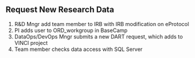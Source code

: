 ## Request New Research Data

1. R&D Mngr add team member to IRB with IRB modification on eProtocol
2. PI adds user to ORD_workgroup in BaseCamp
3. DataOps/DevOps Mngr submits a new DART request, which adds to VINCI project
4. Team member checks data access with SQL Server
